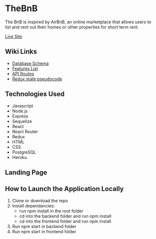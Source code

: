 # TheBnB

The BnB is inspired by AirBnB, an online marketplace that allows users to list and rent out their homes or other properties for short term rent.

[Live Site](https://cg-airbnb-clone.herokuapp.com/)



## Wiki Links
* [Database Schema](https://github.com/cgalang9/API-project/wiki/Schema)
* [Features List](https://github.com/cgalang9/API-project/wiki/Features-list)
* [API Routes](https://github.com/cgalang9/API-project/wiki/Backend-Routes)
* [Redux state pseudocode](https://github.com/cgalang9/API-project/wiki/Redux-state-pseudocode)

## Technologies Used
* Javascript
* Node.js
* Express
* Sequelize
* React
* React Router
* Redux
* HTML
* CSS
* PostgreSQL
* Heroku

## Landing Page


##  How to Launch the Application Locally
1. Clone or download the repo
2. Install dependancies:
     * run npm install in the root folder
     * cd into the backend folder and run npm install
     * cd into the frontend folder and run npm install
3. Run npm start in backend folder
4. Run npm start in frontend folder
